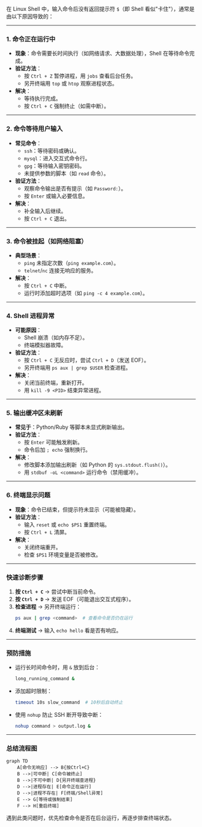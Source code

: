 在 Linux Shell 中，输入命令后没有返回提示符 `$`（即 Shell 看似"卡住"），通常是由以下原因导致的：

---

### **1. 命令正在运行中**
- **现象**：命令需要长时间执行（如网络请求、大数据处理），Shell 在等待命令完成。
- **验证方法**：
  - 按 `Ctrl + Z` 暂停进程，用 `jobs` 查看后台任务。
  - 另开终端用 `top` 或 `htop` 观察进程状态。
- **解决**：
  - 等待执行完成。
  - 按 `Ctrl + C` 强制终止（如需中断）。

---

### **2. 命令等待用户输入**
- **常见命令**：
  - `ssh`：等待密码或确认。
  - `mysql`：进入交互式命令行。
  - `gpg`：等待输入密钥密码。
  - 未提供参数的脚本（如 `read` 命令）。
- **验证方法**：
  - 观察命令输出是否有提示（如 `Password:`）。
  - 按 `Enter` 或输入必要信息。
- **解决**：
  - 补全输入后继续。
  - 按 `Ctrl + C` 退出。

---

### **3. 命令被挂起（如网络阻塞）**
- **典型场景**：
  - `ping` 未指定次数（`ping example.com`）。
  - `telnet`/`nc` 连接无响应的服务。
- **解决**：
  - 按 `Ctrl + C` 中断。
  - 运行时添加超时选项（如 `ping -c 4 example.com`）。

---

### **4. Shell 进程异常**
- **可能原因**：
  - Shell 崩溃（如内存不足）。
  - 终端模拟器故障。
- **验证方法**：
  - 按 `Ctrl + C` 无反应时，尝试 `Ctrl + D`（发送 EOF）。
  - 另开终端用 `ps aux | grep $USER` 检查进程。
- **解决**：
  - 关闭当前终端，重新打开。
  - 用 `kill -9 <PID>` 结束异常进程。

---

### **5. 输出缓冲区未刷新**
- **常见于**：Python/Ruby 等脚本未显式刷新输出。
- **验证方法**：
  - 按 `Enter` 可能触发刷新。
  - 命令后加 `; echo` 强制换行。
- **解决**：
  - 修改脚本添加输出刷新（如 Python 的 `sys.stdout.flush()`）。
  - 用 `stdbuf -oL <command>` 运行命令（禁用缓冲）。

---

### **6. 终端显示问题**
- **现象**：命令已结束，但提示符未显示（可能被隐藏）。
- **验证方法**：
  - 输入 `reset` 或 `echo $PS1` 重置终端。
  - 按 `Ctrl + L` 清屏。
- **解决**：
  - 关闭终端重开。
  - 检查 `$PS1` 环境变量是否被修改。

---

### **快速诊断步骤**
1. **按 `Ctrl + C`** → 尝试中断当前命令。
2. **按 `Ctrl + D`** → 发送 EOF（可能退出交互式程序）。
3. **检查进程** → 另开终端运行：
   ```bash
   ps aux | grep <command>  # 查看命令是否仍在运行
   ```
4. **终端测试** → 输入 `echo hello` 看是否有响应。

---

### **预防措施**
- 运行长时间命令时，用 `&` 放到后台：
  ```bash
  long_running_command &
  ```
- 添加超时限制：
  ```bash
  timeout 10s slow_command  # 10秒后自动终止
  ```
- 使用 `nohup` 防止 SSH 断开导致中断：
  ```bash
  nohup command > output.log &
  ```

---

### **总结流程图**
```mermaid
graph TD
    A[命令无响应] --> B{按Ctrl+C}
    B -->|可中断| C[命令被终止]
    B -->|不可中断| D{另开终端查进程}
    D -->|进程存在| E[命令正在运行]
    D -->|进程不存在| F[终端/Shell异常]
    E --> G[等待或强制结束]
    F --> H[重启终端]
```

遇到此类问题时，优先检查命令是否在后台运行，再逐步排查终端状态。